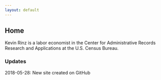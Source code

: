 ```yaml
---
layout: default
---
```


## Home

Kevin Rinz is a labor economist in the Center for Administrative Records Research and Applications at the U.S. Census Bureau.

### Updates

2018-05-28: New site created on GitHub
